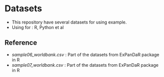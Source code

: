 # Datasets

* This repository have several datasets for using example.
* Using for : R, Python et al

## Reference

* *sample06_worldbank.csv* : Part of the datasets from ExPanDaR package in R
* *sample07_worldbank.csv* : Part of the datasets from ExPanDaR package in R
